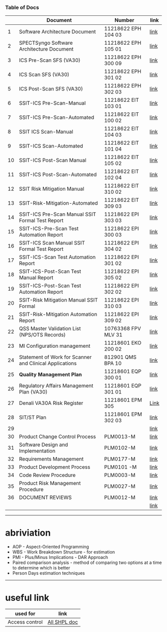 ### Table of Docs
|  | Document | Number | link |
|--| ---------|--------|------|
|1 | Software Architecture Document | 11218622  EPH 104 03 |  [link](https://healthineersapc-my.sharepoint.com/:b:/g/personal/tanumon_bej_siemens-healthineers_com/ER7T3E4dh5pCmwpBNylk7VoB-_ifWNk4Wb3uNCt6-DW-wA?email=tanumon.bej%40siemens-healthineers.com&e=Q275j8)|
|2 | SPECTSyngo Software Architecture Document| 11218622 EPH 105 01 | [link](https://healthineersapc-my.sharepoint.com/:b:/g/personal/tanumon_bej_siemens-healthineers_com/EcMZMuWYHkZBudSC_nQIbGEB0QWzNxmwK_Z1jUsEuXzqgA?email=tanumon.bej%40siemens-healthineers.com&e=DsrlXr)|
|3 | ICS Pre-Scan SFS (VA30) | 11218622  EPH 300 09  | [link](https://healthineersapc-my.sharepoint.com/:b:/g/personal/tanumon_bej_siemens-healthineers_com/EZTT5z8UIj9EjpYYTRIzAY0BHet4ha4414_iwY7Wg40V5w?email=tanumon.bej%40siemens-healthineers.com&e=umPm6L)|
|4 | ICS Scan SFS (VA30)|  11218622  EPH 301 02  | [link](https://healthineersapc-my.sharepoint.com/:b:/g/personal/tanumon_bej_siemens-healthineers_com/Ede1qEGRyYJHgO1K6sUygUwBXUH1I-_HrB9nxPOgO8aueg?email=tanumon.bej%40siemens-healthineers.com&e=qQusnZ)|
|5 | ICS Post-Scan SFS (VA30)| 11218622  EPH 302 03 | [link](https://healthineersapc-my.sharepoint.com/:b:/g/personal/tanumon_bej_siemens-healthineers_com/EdQLCny1WFhLlxW-oLBqzhABGbsmJyhHuxiKC8V7Sfxo2Q?email=tanumon.bej%40siemens-healthineers.com&e=iQAzm1)|
|6 | SSIT-ICS Pre-Scan-Manual | 11218622 EIT 103 01| [link](https://healthineersapc-my.sharepoint.com/:b:/g/personal/tanumon_bej_siemens-healthineers_com/EXiPBreOqslCqrI_j0wILuEBYIrc0AUUz6JExzOgMDy1YA?email=tanumon.bej%40siemens-healthineers.com&e=v0VXQj)|
|7 | SSIT-ICS Pre-Scan-Automated| 11218622 EIT 100 02 | [link](https://healthineersapc-my.sharepoint.com/:b:/g/personal/tanumon_bej_siemens-healthineers_com/EesB0XvDPVJAvUduzUaUSnwBTFz8zIWVVmsAScrDuDn-KQ?email=tanumon.bej%40siemens-healthineers.com&e=1yr5tr)|
|8 | SSIT ICS Scan-Manual| 11218622 EIT 104 03 | [link](https://healthineersapc-my.sharepoint.com/:b:/g/personal/tanumon_bej_siemens-healthineers_com/EXQcw0mTkRRIvOOiVesspmsB5bO82la0KPEknRDcrgkz2Q?email=tanumon.bej%40siemens-healthineers.com&e=l1PHsu)|
|9 | SSIT-ICS Scan-Automated| 11218622 EIT 101 04 | [link](https://healthineersapc-my.sharepoint.com/:b:/g/personal/tanumon_bej_siemens-healthineers_com/ERbf9it4ihtGjGyx0bkNJDMBEMWVS3cej0ly6JqUapjL4g?email=tanumon.bej%40siemens-healthineers.com&e=8xjuAc)|
|10 |  SSIT-ICS Post-Scan Manual| 11218622 EIT 105 02| [link](https://healthineersapc-my.sharepoint.com/:b:/g/personal/tanumon_bej_siemens-healthineers_com/ETP_La3VDDhIjozBI1mkR9QBSTY3qvJ7q-ZdvQfmsGkFUg?email=tanumon.bej%40siemens-healthineers.com&e=n5Ziky)|
|11 | SSIT-ICS Post-Scan-Automated| 11218622 EIT 102 04| [link](https://healthineersapc-my.sharepoint.com/:b:/g/personal/tanumon_bej_siemens-healthineers_com/Ed9_AiKlz7NDv2ZqyxZd7aMBSisWy1d278juF7I69Gb02A?email=tanumon.bej%40siemens-healthineers.com&e=hjpOx5)|
|12 | SSIT Risk Mitigation Manual|  11218622 EIT 310 02| [link](https://healthineersapc-my.sharepoint.com/:b:/g/personal/tanumon_bej_siemens-healthineers_com/EZ9XX6tGYCJKs36HsSSxeeEBkNL7OeXaIfgNfnBz60GASQ?email=tanumon.bej%40siemens-healthineers.com&e=ieG2i2)|
|13 | SSIT-Risk-Mitigation-Automated |  11218622 EIT 309 03| [link](https://healthineersapc-my.sharepoint.com/:b:/g/personal/tanumon_bej_siemens-healthineers_com/Ecj3dPxzB8pGuCCvGpN5TysBDEvmDiudF7PVuRwr46loRQ?email=tanumon.bej%40siemens-healthineers.com&e=lU3S2b)|
|14 | SSIT-ICS Pre-Scan Manual SSIT Formal Test Report|11218622 EPI 303 03 | [link](https://healthineersapc-my.sharepoint.com/:b:/g/personal/tanumon_bej_siemens-healthineers_com/ETdIg2XFUvdAri-ovlsvfc8B7OYpe5MYHKkyeqMicJjUGA?email=tanumon.bej%40siemens-healthineers.com&e=xNInTh)|
|15 | SSIT-ICS-Pre-Scan Test Automation Report|11218622 EPI 300 03| [link](https://healthineersapc-my.sharepoint.com/:b:/g/personal/tanumon_bej_siemens-healthineers_com/EZSTgpoUm8ZLiuMf_MeJ3PEBwSN7P66YgxoVeemAjt0IQQ?email=tanumon.bej%40siemens-healthineers.com&e=a26EJj)|
|16 | SSIT-ICS Scan Manual SSIT Formal Test Report|11218622 EPI 304 02| [link](https://healthineersapc-my.sharepoint.com/:b:/g/personal/tanumon_bej_siemens-healthineers_com/EZeMFC2OCRRLhvg8klAN0PoBXJCP0GHg86HA5PJMQOyfXg?email=tanumon.bej%40siemens-healthineers.com&e=kOusVW)|
|17 | SSIT-ICS-Scan Test Automation Report | 11218622 EPI 301 02| [link](https://healthineersapc-my.sharepoint.com/:b:/g/personal/tanumon_bej_siemens-healthineers_com/ESe6G9yOHlZOlA4FIpOGzoYBZvJOPrfuxu5c3LbXHi9IEw?email=tanumon.bej%40siemens-healthineers.com&e=ko870f)|
|18 | SSIT-ICS-Post-Scan Test Manual Report| 11218622 EPI 305 02| [link](https://healthineersapc-my.sharepoint.com/:b:/g/personal/tanumon_bej_siemens-healthineers_com/ERAuSyjDXI5Koar2v0b_2LEBcUIpwM8KhWl8EDImyy8rQg?email=tanumon.bej%40siemens-healthineers.com&e=NztLwX)|
|19 | SSIT-ICS-Post-Scan Test Automation Report | 11218622 EPI 302 02| [link](https://healthineersapc-my.sharepoint.com/:b:/g/personal/tanumon_bej_siemens-healthineers_com/EY95sCjRoLdEnWJHODgWfewBbVYi3Tm2ZeCqU5-TOoreug?email=tanumon.bej%40siemens-healthineers.com&e=Jhvp6R)|
|20 | SSIT-Risk Mitigation Manual SSIT Formal| 11218622 EPI 310 03 | [link](https://healthineersapc-my.sharepoint.com/:b:/g/personal/tanumon_bej_siemens-healthineers_com/EbZjA-hcuhhFrtJ7iiqV104BSZPFtZgkiB7efOzCeEmOiA?email=tanumon.bej%40siemens-healthineers.com&e=Gipjte)|
|21 | SSIT-Risk-Mitigation Automation Report | 11218622 EPI 309 02 | [link](https://healthineersapc-my.sharepoint.com/:b:/g/personal/tanumon_bej_siemens-healthineers_com/EXiy3KF_P0NJgWcfwOMQ8ngBlYSbzhWuaQDZL3fHtscTyw?email=tanumon.bej%40siemens-healthineers.com&e=KW1ESj)|
|22| QSS Master Validation List (NPS/OTS Records)| 10763368 FPV MLV 31 | [link](https://healthineersapc-my.sharepoint.com/:b:/g/personal/tanumon_bej_siemens-healthineers_com/Ef4HHVXnkrxImfAwPe9M7vIBaYkoU5Nu-CdgxEaGe0xjRA?email=tanumon.bej%40siemens-healthineers.com&e=mYhbpr)|
|23 | MI Configuration management | 11218601 EKO 200 02 | [link](https://healthineersapc-my.sharepoint.com/:b:/g/personal/tanumon_bej_siemens-healthineers_com/ERKhDfMj3FxGpHGoUWOK2Y8BzVcT7rSGTnUKKgGBYDEOkg?email=tanumon.bej%40siemens-healthineers.com&e=o9yrnP)|
|24| Statement of Work for Scanner and Clinical Applications| 812901 QMS BPA 10| [link](https://healthineersapc-my.sharepoint.com/:b:/g/personal/tanumon_bej_siemens-healthineers_com/EZTtxIk2dlNIt2viDsKKkNIB9i32BFDHML_4bA5Yj6IyXw?email=tanumon.bej%40siemens-healthineers.com&e=3S6NQk)|
| 25| **Quality Management Plan** | 11218601 EQP 300 01| [link](https://healthineersapc-my.sharepoint.com/:b:/g/personal/tanumon_bej_siemens-healthineers_com/EeSEo8OHZ9hHu9G0dGJpZKsBFlsKV19cpDyAwnjjzJyzUw?email=tanumon.bej%40siemens-healthineers.com&e=2dYZhn)|
| 26| Regulatory Affairs Management Plan (VA30)| 11218601 EQP 301 01 | [link](https://healthineersapc-my.sharepoint.com/:b:/g/personal/tanumon_bej_siemens-healthineers_com/Ea6l1iDQN8VHlcLukno48nkBw_h9UBhQUdYCn38mHDH-fA?email=tanumon.bej%40siemens-healthineers.com&e=IoxiCh)|
| 27| Denali VA30A Risk Register| 11218601 EPM 305| [Link](https://healthineersapc-my.sharepoint.com/:b:/g/personal/tanumon_bej_siemens-healthineers_com/EWH4_OGe_FdPloOYAvSGKbwBlpGAR7UPK1r1KVbkIa_2hA?email=tanumon.bej%40siemens-healthineers.com&e=5wpgdG)|
| 28| SIT/ST Plan | 11218601 EPM 302 03 | [link](https://healthineersapc-my.sharepoint.com/:b:/g/personal/tanumon_bej_siemens-healthineers_com/Ea7GzQHX0o9PjbSqkqXIQAsBbphPeLvEJu_I6FmRyd5KTQ?email=tanumon.bej%40siemens-healthineers.com&e=lhy9ym)|
| 29| |  | [link]()|
| 30| Product Change Control Process| PLM0013-M  | [link](https://healthineersapc-my.sharepoint.com/:b:/g/personal/tanumon_bej_siemens-healthineers_com/Eb8syzclziBJn4sg7okZ4ZgBZGfWQk_MZizxxBcZk_bzLg?email=tanumon.bej%40siemens-healthineers.com&e=0SEEiv)|
| 31| Software Design and Implementation | PLM0102-M| [link](https://healthineersapc-my.sharepoint.com/:b:/g/personal/tanumon_bej_siemens-healthineers_com/EaC4GPAVyndJuMPgsrir_d4ByDPAaBHhlZZwILcuH0u4sw?email=tanumon.bej%40siemens-healthineers.com&e=5cRKzj)|
| 32| Requirements Management| PLM0177-M  | [link](https://healthineersapc-my.sharepoint.com/:b:/g/personal/tanumon_bej_siemens-healthineers_com/EV6s7e5eHF9IkOiTkRlw618Bowq8xth0lrmhJUbLeDjncQ?email=tanumon.bej%40siemens-healthineers.com&e=UIDxSW)|
| 33| Product Development Process| PLM0101 -M| [link](https://healthineersapc-my.sharepoint.com/:b:/g/personal/tanumon_bej_siemens-healthineers_com/EVImC5yxCqdFi7kMaAry5uYB844RCmDZa6Hm97ACooHRkA?email=tanumon.bej%40siemens-healthineers.com&e=d0M0X8)|
| 34| Code Review Procedure| PLM0003-M | [link](https://healthineersapc-my.sharepoint.com/:b:/g/personal/tanumon_bej_siemens-healthineers_com/ETJYpIrUwEhNnxDufdHZ1B0BbwT1zySaX2SiTj8TQiehGQ?e=2d7sTv)|
| 35| Product Risk Management Procedure|  PLM0027-M | [link](https://healthineersapc-my.sharepoint.com/:b:/g/personal/tanumon_bej_siemens-healthineers_com/Ecz7fQdnG-tGrB0Qrzd_9Z8BTxCWvWMlOKwRIN2JH23Dmw?email=tanumon.bej%40siemens-healthineers.com&e=GAQpRG)|
| 36| DOCUMENT REVIEWS|  PLM0012-M| [link](https://healthineersapc-my.sharepoint.com/:b:/g/personal/tanumon_bej_siemens-healthineers_com/EXwYIxW6nDNHmuCzIONz3xgBXE8sul26MQjxzkVP5oGLYA?email=tanumon.bej%40siemens-healthineers.com&e=PWtkW4)|
| | |  | [link]()|

---

# abriviation 
- AOP - Aspect-Oriented Programming
- WBS - Work Breakdown Structure - for estimation 
- PMI - Plus/Minus Implications - DAR Approach
- Paired comparison analysis - method of comparing two options at a time to determine which is better
- Person Days estimation techniques 


---

# useful link 
| used for |link|
|----------|----|
|Access control|[All SHPL doc](https://healthineersnam.sharepoint.com/sites/999-00000977/MI%20Documents/Forms/AllItems.aspx)|



